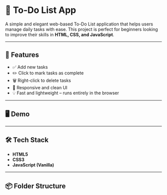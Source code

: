 # 📝 To-Do List App

A simple and elegant web-based To-Do List application that helps users manage daily tasks with ease. This project is perfect for beginners looking to improve their skills in **HTML, CSS, and JavaScript**.

---

## 🚀 Features

- ✅ Add new tasks
- ✏️ Click to mark tasks as complete
- 🗑️ Right-click to delete tasks
- 📱 Responsive and clean UI
- 💡 Fast and lightweight – runs entirely in the browser

---

## 🖥️ Demo

---

## 🛠️ Tech Stack

- **HTML5**
- **CSS3**
- **JavaScript (Vanilla)**

---

## 📦 Folder Structure

